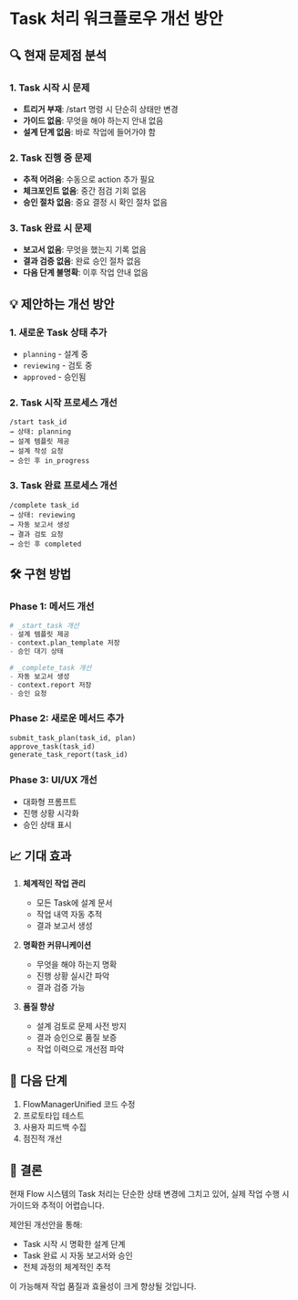 
# Task 처리 워크플로우 개선 방안

## 🔍 현재 문제점 분석

### 1. Task 시작 시 문제
- **트리거 부재**: /start 명령 시 단순히 상태만 변경
- **가이드 없음**: 무엇을 해야 하는지 안내 없음
- **설계 단계 없음**: 바로 작업에 들어가야 함

### 2. Task 진행 중 문제
- **추적 어려움**: 수동으로 action 추가 필요
- **체크포인트 없음**: 중간 점검 기회 없음
- **승인 절차 없음**: 중요 결정 시 확인 절차 없음

### 3. Task 완료 시 문제
- **보고서 없음**: 무엇을 했는지 기록 없음
- **결과 검증 없음**: 완료 승인 절차 없음
- **다음 단계 불명확**: 이후 작업 안내 없음

## 💡 제안하는 개선 방안

### 1. 새로운 Task 상태 추가
- `planning` - 설계 중
- `reviewing` - 검토 중
- `approved` - 승인됨

### 2. Task 시작 프로세스 개선
```
/start task_id
→ 상태: planning
→ 설계 템플릿 제공
→ 설계 작성 요청
→ 승인 후 in_progress
```

### 3. Task 완료 프로세스 개선
```
/complete task_id
→ 상태: reviewing
→ 자동 보고서 생성
→ 결과 검토 요청
→ 승인 후 completed
```

## 🛠️ 구현 방법

### Phase 1: 메서드 개선
```python
# _start_task 개선
- 설계 템플릿 제공
- context.plan_template 저장
- 승인 대기 상태

# _complete_task 개선  
- 자동 보고서 생성
- context.report 저장
- 승인 요청
```

### Phase 2: 새로운 메서드 추가
```python
submit_task_plan(task_id, plan)
approve_task(task_id)
generate_task_report(task_id)
```

### Phase 3: UI/UX 개선
- 대화형 프롬프트
- 진행 상황 시각화
- 승인 상태 표시

## 📈 기대 효과

1. **체계적인 작업 관리**
   - 모든 Task에 설계 문서
   - 작업 내역 자동 추적
   - 결과 보고서 생성

2. **명확한 커뮤니케이션**
   - 무엇을 해야 하는지 명확
   - 진행 상황 실시간 파악
   - 결과 검증 가능

3. **품질 향상**
   - 설계 검토로 문제 사전 방지
   - 결과 승인으로 품질 보증
   - 작업 이력으로 개선점 파악

## 🚀 다음 단계

1. FlowManagerUnified 코드 수정
2. 프로토타입 테스트
3. 사용자 피드백 수집
4. 점진적 개선

## 📝 결론

현재 Flow 시스템의 Task 처리는 단순한 상태 변경에 그치고 있어,
실제 작업 수행 시 가이드와 추적이 어렵습니다.

제안된 개선안을 통해:
- Task 시작 시 명확한 설계 단계
- Task 완료 시 자동 보고서와 승인
- 전체 과정의 체계적인 추적

이 가능해져 작업 품질과 효율성이 크게 향상될 것입니다.
